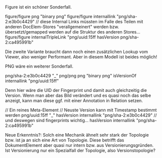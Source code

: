 Figure ist ein schöner Sonderfall.

figure/figure png "binary png"
figure/figure internallink "png/sha-2:e3b0c4429"  // diese Internal Links müssten im Falle des Teilen mit anderen DocElem-Stores "verallgemeinert" werden bzw. übersetzt/gemapped werden auf die Struktur des anderen Stores...
figure/figure internalTripleLink "png/uuid:15ff hasVersion png/sha-2:ca495991b"


Die zweite Variante braucht dann noch einen zusätzlichen Lookup vom Viewer, also weniger Performant. Aber in diesem Modell ist beides möglich!

PNG wäre ein weiterer Sonderfall.

png/sha-2:e3b0c4429
  "_"
    png/png png "binary png"
    isVersionOf internallink "png/uuid:15ff"

Denn hier wäre die UID der Fingerprint und damit auch gleichzeitig die Version. Wenn man aber das Bild verändert und es quasi noch das selbe anzeigt, kann man diese ggf. mit einer Annotation in Relation setzen.

// Ein reines Meta-Element
// Neuste Version kann mit Timestamp bestimmt werden
png/uuid:15ff
  "_"
    hasVersion internallink "png/sha-2:e3b0c4429"  // und deswegen sind fingerprints wichtig...
    hasVersion internallink "png/sha-2:ca495991b"


Neue Erkenntnis?:
Solch eine Mechanik ähnelt sehr stark der Topologie bzw. ist ja an sich eine Art von Topologie. Diese betrifft das DokumentElement aber quasi nur intern bzw. aus Versionierungsgründen. Ist Versionierung nur ein Spezialfall der Topologie, also Versionstopologie?
